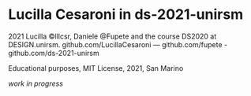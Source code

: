 # Lucilla Cesaroni in ds-2021-unirsm
2021 Lucilla ©lllcsr, Daniele @Fupete and the course DS2020 at DESIGN.unirsm. 
github.com/LucillaCesaroni — github.com/fupete - github.com/ds-2021-unirsm


Educational purposes, MIT License, 2021, San Marino


_work in progress_
